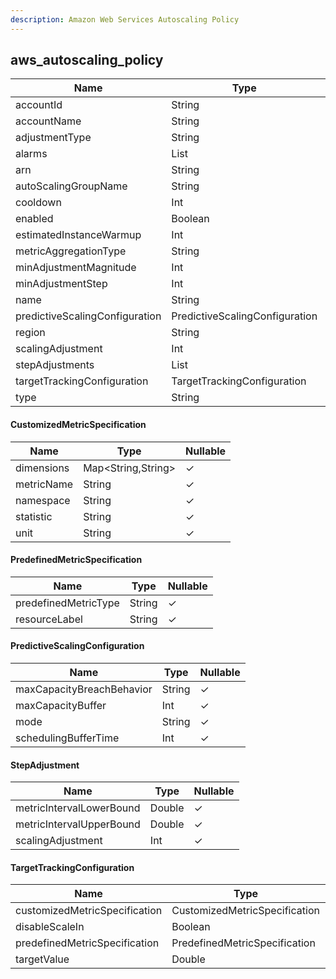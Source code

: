 ```yaml
---
description: Amazon Web Services Autoscaling Policy
---
```

aws_autoscaling_policy
----------------------

| **Name**                       | **Type**                       | **Nullable** |
| ------------------------------ | ------------------------------ | ------------ |
| accountId                      | String                         | &cross;      |
| accountName                    | String                         | &check;      |
| adjustmentType                 | String                         | &check;      |
| alarms                         | List<String>                   | &check;      |
| arn                            | String                         | &cross;      |
| autoScalingGroupName           | String                         | &check;      |
| cooldown                       | Int                            | &check;      |
| enabled                        | Boolean                        | &check;      |
| estimatedInstanceWarmup        | Int                            | &check;      |
| metricAggregationType          | String                         | &check;      |
| minAdjustmentMagnitude         | Int                            | &check;      |
| minAdjustmentStep              | Int                            | &check;      |
| name                           | String                         | &cross;      |
| predictiveScalingConfiguration | PredictiveScalingConfiguration | &check;      |
| region                         | String                         | &cross;      |
| scalingAdjustment              | Int                            | &check;      |
| stepAdjustments                | List<StepAdjustment>           | &check;      |
| targetTrackingConfiguration    | TargetTrackingConfiguration    | &check;      |
| type                           | String                         | &cross;      |

#### CustomizedMetricSpecification
| **Name**   | **Type**           | **Nullable** |
| ---------- | ------------------ | ------------ |
| dimensions | Map<String,String> | &check;      |
| metricName | String             | &check;      |
| namespace  | String             | &check;      |
| statistic  | String             | &check;      |
| unit       | String             | &check;      |

#### PredefinedMetricSpecification
| **Name**             | **Type** | **Nullable** |
| -------------------- | -------- | ------------ |
| predefinedMetricType | String   | &check;      |
| resourceLabel        | String   | &check;      |

#### PredictiveScalingConfiguration
| **Name**                  | **Type** | **Nullable** |
| ------------------------- | -------- | ------------ |
| maxCapacityBreachBehavior | String   | &check;      |
| maxCapacityBuffer         | Int      | &check;      |
| mode                      | String   | &check;      |
| schedulingBufferTime      | Int      | &check;      |

#### StepAdjustment
| **Name**                 | **Type** | **Nullable** |
| ------------------------ | -------- | ------------ |
| metricIntervalLowerBound | Double   | &check;      |
| metricIntervalUpperBound | Double   | &check;      |
| scalingAdjustment        | Int      | &check;      |

#### TargetTrackingConfiguration
| **Name**                      | **Type**                      | **Nullable** |
| ----------------------------- | ----------------------------- | ------------ |
| customizedMetricSpecification | CustomizedMetricSpecification | &check;      |
| disableScaleIn                | Boolean                       | &check;      |
| predefinedMetricSpecification | PredefinedMetricSpecification | &check;      |
| targetValue                   | Double                        | &check;      |
